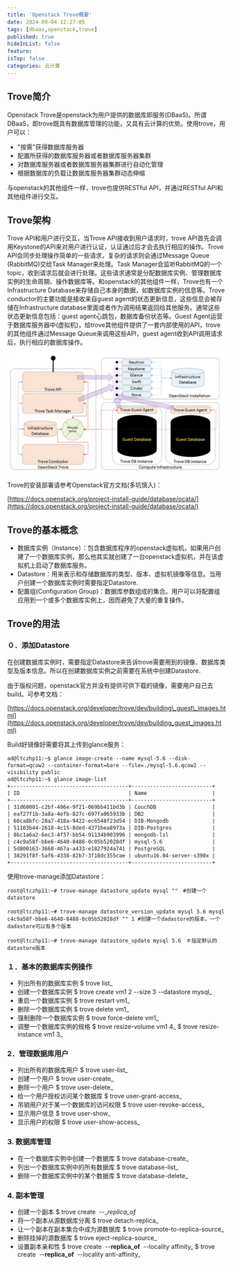 ```yaml
---
title: 'Openstack Trove概要'
date: 2024-09-04 12:27:05
tags: [dbaas,openstack,trove]
published: true
hideInList: false
feature: 
isTop: false
categories: 云计算
---
```


Trove简介
-------

Openstack Trove是openstack为用户提供的数据库即服务(DBaaS)。所谓DBaaS，即trove既具有数据库管理的功能，又具有云计算的优势。使用trove，用户可以：

*   "按需"获得数据库服务器
*   配置所获得的数据库服务器或者数据库服务器集群
*   对数据库服务器或者数据库服务器集群进行自动化管理
*   根据数据库的负载让数据库服务器集群动态伸缩

与openstack的其他组件一样，trove也提供RESTful API，并通过RESTful API和其他组件进行交互。

Trove架构
-------
Trove API和用户进行交互，当Trove API接收到用户请求时，trove API首先会调用Keystone的API来对用户进行认证，认证通过后才会去执行相应的操作。Trove API会同步处理操作简单的一些请求，复杂的请求则会通过Message Queue (RabbitMQ)交给Task Manager来处理。Task Manager会监听RabbitMQ的一个topic，收到请求后就会进行处理。这些请求通常是分配数据库实例、管理数据库实例的生命周期、操作数据库等。和openstack的其他组件一样，Trove也有一个Infrastructure Database来存储自己本身的数据，如数据库实例的信息等。Trove conductor的主要功能是接收来自guest agent的状态更新信息，这些信息会被存储在Infrastructure database里面或者作为调用结果返回给其他服务。通常这些状态更新信息包括：guest agent心跳包，数据库备份状态等。Guest Agent运营于数据库服务器中(虚拟机)，给trove其他组件提供了一套内部使用的API，trove的其他组件通过Message Queue来调用这些API，guest agent收到API调用请求后，执行相应的数据库操作。

<img src="/images/trove.png" width="500px" />

Trove的安装部署请参考Openstack官方文档(多坑慎入)：

[https://docs.openstack.org/project-install-guide/database/ocata/](https://docs.openstack.org/project-install-guide/database/ocata/)

Trove的基本概念
----------

*   数据库实例（Instance）：包含数据库程序的openstack虚拟机，如果用户创建了一个数据库实例，那么他其实就创建了一台openstack虚拟机，并在该虚拟机上启动了数据库服务。
*   Datastore：用来表示和存储数据库的类型、版本、虚拟机镜像等信息。当用户创建一个数据库实例时需要指定Datastore.
*   配置组(Configuration Group)：数据库参数组成的集合。用户可以将配置组应用到一个或多个数据库实例上，因而避免了大量的重复操作。

Trove的用法
--------

### ０．添加Datastore

在创建数据库实例时，需要指定Datastore来告诉trove需要用到的镜像、数据库类型及版本信息。所以在创建数据库实例之前需要在系统中创建Datastore.

由于版权问题，openstack官方并没有提供可供下载的镜像，需要用户自己去build。可参考文档：

[https://docs.openstack.org/developer/trove/dev/building\_guest\_images.html](https://docs.openstack.org/developer/trove/dev/building_guest_images.html)

Build好镜像好需要将其上传到glance服务：

    ad@ltczhp11:~$ glance image-create --name mysql-5.6 --disk-format=qcow2 --container-format=bare --file=./mysql-5.6.qcow2 --visibility public 
    ad@ltczhp11:~$ glance image-list
    +--------------------------------------+--------------------------+
    | ID                                   | Name                     |
    +--------------------------------------+--------------------------+
    | 31d60001-c2bf-496e-9f21-069bb411bd3b | CouchDB                  |
    | eaf27f1b-3a8a-4efb-827c-697fa065933b | DB2                      |
    | 60ca8bfc-28a7-418a-9422-ec6548f23d54 | DIB-Mongodb              |
    | 51103b44-2618-4c15-8ded-4371bea8973a | DIB-Postgres             |
    | 8bc1a6a2-6ec3-4f37-bb54-91134b903996 | mongodb-lsl              |
    | c4c9a58f-bbe6-4640-8488-0c05b52028df | mysql-5.6                |
    | 5d800163-3660-467a-a433-e1827924a741 | PostgreSQL               |
    | 38291f8f-5af6-4338-82b7-3f18dc355cae | ubuntu16.04-server-s390x |
    +--------------------------------------+--------------------------+
    

使用trove-manage添加Datastore：

    root@ltczhp11:~# trove-manage datastore_update mysql ""　#创建一个datastore
    
    root@ltczhp11:~# trove-manage datastore_version_update mysql 5.6 mysql c4c9a58f-bbe6-4640-8488-0c05b52028df "" 1 #创建一个dadastore的版本，一个dadastore可以有多个版本
    
    root@ltczhp11:~# trove-manage datastore_update mysql 5.6　＃指定默认的datastore版本
    

### １．基本的数据库实例操作

*   列出所有的数据库实例
    $ trove list_
*   创建一个数据库实例
    $ trove create vm1 2 --size 3 --datastore  mysql_
*   重启一个数据库实例
    $ trove restart vm1_
*   删除一个数据库实例
    $ trove delete vm1_
*   强制删除一个数据库实例
    $ trove force-delete vm1_
*   调整一个数据库实例的规格
    $ trove resize-volume vm1 4_
    $ trove resize-instance vm1 3_

### 2．管理数据库用户

*   列出所有的数据库用户
    $ trove user-list_
*   创建一个用户
    $ trove user-create_
*   删除一个用户
    $ trove user-delete_
*   给一个用户授权访问某个数据库
    $ trove user-grant-access_
*   吊销用户对于某一个数据库的访问权限
    $ trove user-revoke-access_
*   显示用户信息
    $ trove user-show_
*   显示用户的权限
    $ trove user-show-access_

### 3\. 数据库管理

*   在一个数据库实例中创建一个数据库
    $ trove database-create_
*   列出一个数据库实例中的所有数据库
    $ trove database-list_
*   删除一个数据库实例中的某个数据库
    $ trove database-delete_

### 4\. 副本管理

*   创建一个副本
    $ trove create  --__replica_of_
*   将一个副本从源数据库分离
    $ trove detach-replica_
*   让一个副本在副本集合中成为源数据库
    $ trove promote-to-replica-source_
*   删除挂掉的源数据库
    $ trove eject-replica-source_
*   设置副本亲和性
    $ trove create  --__replica_of__  --locality affinity_
    $ trove create  --__replica_of__  --locality anti-affinity_
